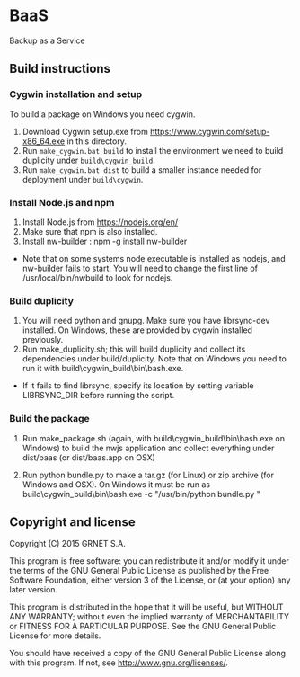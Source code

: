 # BaaS

Backup as a Service

## Build instructions

### Cygwin installation and setup
To build a package on Windows you need cygwin.

1. Download Cygwin setup.exe from https://www.cygwin.com/setup-x86_64.exe in
this directory.
2. Run `make_cygwin.bat build` to install the environment we need to build
duplicity under `build\cygwin_build`.
3. Run `make_cygwin.bat dist` to build a smaller instance needed for
deployment under `build\cygwin`.

### Install Node.js and npm

1. Install Node.js from https://nodejs.org/en/
2. Make sure that npm is also installed.
3. Install nw-builder : npm -g install nw-builder

* Note that on some systems node executable is installed as nodejs, and
  nw-builder fails to start. You will need to change the first line of
  /usr/local/bin/nwbuild to look for nodejs.

### Build duplicity

1. You will need python and gnupg. Make sure you have librsync-dev
installed. On Windows, these are provided by cygwin installed previously.
2. Run make_duplicity.sh; this will build duplicity and collect its
dependencies under build/duplicity. Note that on Windows you need to run it
with build\cygwin_build\bin\bash.exe.

* If it fails to find librsync, specify its location by setting variable
  LIBRSYNC_DIR before running the script.

### Build the package

1. Run make_package.sh <platform> (again, with
build\cygwin_build\bin\bash.exe on Windows) to build the nwjs application
and collect everything under dist/baas (or dist/baas.app on OSX)

2. Run python bundle.py <platform> to make a tar.gz (for Linux) or zip
archive (for Windows and OSX). On Windows it must be run as
build\cygwin_build\bin\bash.exe -c "/usr/bin/python bundle.py <platform>"

## Copyright and license

Copyright (C) 2015 GRNET S.A.

This program is free software: you can redistribute it and/or modify
it under the terms of the GNU General Public License as published by
the Free Software Foundation, either version 3 of the License, or
(at your option) any later version.

This program is distributed in the hope that it will be useful,
but WITHOUT ANY WARRANTY; without even the implied warranty of
MERCHANTABILITY or FITNESS FOR A PARTICULAR PURPOSE.  See the
GNU General Public License for more details.

You should have received a copy of the GNU General Public License
along with this program.  If not, see <http://www.gnu.org/licenses/>.
